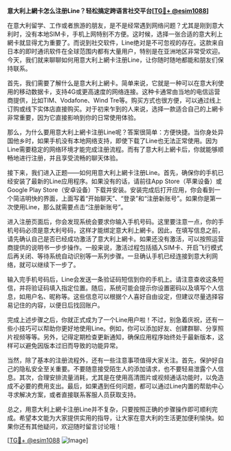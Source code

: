 **意大利上網卡怎么注册Line？轻松搞定跨语言社交平台[[TG💪+ @esim1088](https://t.me/s/esim1088)]**

在意大利留学、工作或者旅游的朋友，是不是经常遇到网络问题？尤其是刚到意大利时，没有本地SIM卡，手机上网特别不方便。这时候，选择一张合适的意大利上網卡就显得尤为重要了。而说到社交软件，Line绝对是不可忽视的存在。这款来自日本的即时通讯软件在全球范围内都有大量用户，特别是在亚洲地区非常受欢迎。今天，我们就来聊聊如何用意大利上網卡注册Line，让你随时随地都能和朋友们保持联系。

首先，我们需要了解什么是意大利上網卡。简单来说，它就是一种可以在意大利使用的移动数据卡，支持4G或更高速度的网络连接。这种卡通常由当地的电信运营商提供，比如TIM、Vodafone、Wind Tre等。购买方式也很方便，可以通过线上订购或线下实体店直接购买。对于初来乍到的人来说，选择一款适合自己的上網卡非常重要，因为它直接影响到你的日常使用体验。

那么，为什么要用意大利上網卡注册Line呢？答案很简单：方便快捷。当你身处异国他乡时，如果手机没有本地网络支持，即使下载了Line也无法正常使用。因为Line需要稳定的网络环境才能完成注册流程。而有了意大利上網卡后，你就能够顺畅地进行注册，并且享受流畅的聊天体验。

接下来，我们进入正题——如何用意大利上網卡注册Line。首先，确保你的手机已经安装了最新的Line应用程序。如果没有的话，请前往App Store（苹果设备）或Google Play Store（安卓设备）下载并安装。安装完成后打开应用，你会看到一个简洁明快的界面，上面写着“开始聊天”、“登录”和“注册新账号”。如果你是第一次使用Line，那么就需要点击“注册新账号”。

进入注册页面后，你会发现系统会要求你输入手机号码。这里要注意一点，你的手机号码必须是意大利号码，这样才能绑定意大利上網卡。因此，在填写信息之前，请先确认自己是否已经成功激活了意大利上網卡。如果还没有激活，可以按照运营商提供的说明书一步步操作。一般来说，激活过程包括插入SIM卡、开启飞行模式后再关闭、等待系统自动识别等一系列步骤。一旦确认手机已经连接到意大利网络，就可以继续下一步了。

输入完手机号码后，Line会发送一条验证码短信到你的手机上。请注意查收这条短信，并将验证码填入指定位置。随后，系统可能会提示你设置密码以及填写个人信息，如用户名、昵称等。这些信息可以根据个人喜好自由设定，但建议尽量选择容易记住的内容，以便日后找回账户。

完成上述步骤之后，你就正式成为了一个Line用户啦！不过，别急着庆祝，还有一些小技巧可以帮助你更好地使用Line。例如，你可以添加好友、创建群聊、分享照片视频等等。另外，记得定期检查更新通知，确保应用程序始终处于最新版本，这样可以避免因版本过旧而导致的功能异常。

当然，除了基本的注册流程外，还有一些注意事项值得大家关注。首先，保护好自己的隐私安全至关重要。不要随意接受陌生人的添加请求，也不要轻易泄露个人信息。其次，合理安排流量消耗，尤其是在使用高清图片或视频通话功能时，以免造成不必要的费用支出。最后，如果遇到任何问题，都可以通过Line内置的帮助中心寻求解决方案，或者直接联系客服人员获取支持。

总之，用意大利上網卡注册Line并不复杂，只要按照正确的步骤操作即可顺利完成。希望本文能为大家提供实用的指导，让大家在意大利的生活更加便利愉快。如果你还有其他疑问，欢迎随时留言讨论哦！

[[TG💪+ @esim1088](https://t.me/s/esim1088) ![Image](https://i.postimg.cc/4NQfJmqS/Snipaste-2025-05-13-00-14-12.png)]